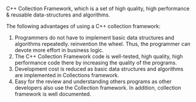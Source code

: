 C++ Collection Framework, which is a
set of high quality, high performance & reusable data-structures and algorithms.

The following advantages of using a C++ collection framework:
1. Programmers do not have to implement basic data structures and algorithms repeatedly. reinvention the wheel. Thus, the programmer can devote more effort in business logic.
2. The C++ Collection Framework code is well-tested, high quality, high performance code there by increasing the quality of the programs.
3. Development cost is reduced as basic data structures and algorithms are implemented in Collections framework.
4. Easy for the review and understanding others programs as other developers also use the Collection framework. In addition, collection framework is well documented.
